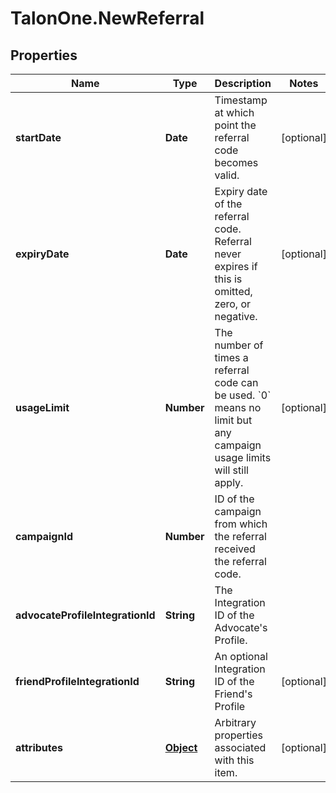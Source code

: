 # TalonOne.NewReferral

## Properties

Name | Type | Description | Notes
------------ | ------------- | ------------- | -------------
**startDate** | **Date** | Timestamp at which point the referral code becomes valid. | [optional] 
**expiryDate** | **Date** | Expiry date of the referral code. Referral never expires if this is omitted, zero, or negative. | [optional] 
**usageLimit** | **Number** | The number of times a referral code can be used. &#x60;0&#x60; means no limit but any campaign usage limits will still apply.  | [optional] 
**campaignId** | **Number** | ID of the campaign from which the referral received the referral code. | 
**advocateProfileIntegrationId** | **String** | The Integration ID of the Advocate&#39;s Profile. | 
**friendProfileIntegrationId** | **String** | An optional Integration ID of the Friend&#39;s Profile | [optional] 
**attributes** | [**Object**](.md) | Arbitrary properties associated with this item. | [optional] 


